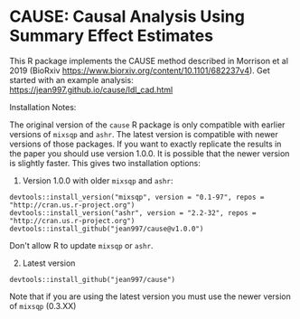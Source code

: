 CAUSE: Causal Analysis Using Summary Effect Estimates
======

This R package implements the CAUSE method described in Morrison et al 2019 (BioRxiv https://www.biorxiv.org/content/10.1101/682237v4).
Get started with an example analysis: https://jean997.github.io/cause/ldl_cad.html

Installation Notes:

The original version of the `cause` R package is only compatible with earlier versions of `mixsqp` and `ashr`. The latest version is compatible with newer versions of those packages. If you want to exactly replicate the results in the paper you should use version 1.0.0. It is possible that the newer version is slightly faster. This gives two installation options:

1. Version 1.0.0 with older `mixsqp` and `ashr`:

```{r}
devtools::install_version("mixsqp", version = "0.1-97", repos = "http://cran.us.r-project.org")
devtools::install_version("ashr", version = "2.2-32", repos = "http://cran.us.r-project.org")
devtools::install_github("jean997/cause@v1.0.0")
```
Don't allow R to update `mixsqp` or `ashr`.

2. Latest version

```{r}
devtools::install_github("jean997/cause")
```
Note that if you are using the latest version you must use the newer version of `mixsqp` (0.3.XX)
